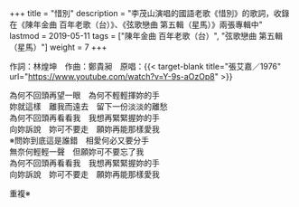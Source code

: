 +++
title = "惜別"
description = "李茂山演唱的國語老歌《惜別》的歌詞，收錄在《陳年金曲 百年老歌（台）》、《弦歌戀曲 第五輯（星馬）》兩張專輯中"
lastmod = 2019-05-11
tags = ["陳年金曲 百年老歌（台）",  "弦歌戀曲 第五輯（星馬）"]
weight = 7
+++

作詞：林煌坤　作曲：鄭貴昶　原唱：{{< target-blank title="張艾嘉／1976" url="https://www.youtube.com/watch?v=Y-9s-aOzOp8" >}}

為何不回頭再望一眼　為何不輕輕揮妳的手  
妳就這樣　離我而遠去　留下一份淡淡的離愁  
為何不回頭再看看我　我想再緊緊握妳的手  
向妳訴說　妳可不要走　願妳再能那樣愛我  
※問妳到底這是誰錯　相愛何必又要分手  
無奈何輕輕一聲　但願妳可不要忘了我  
為何不回頭再看看我　我想再緊緊握妳的手  
向妳訴說　妳可不要走　願妳再能那樣愛我  

重複※